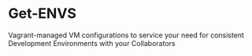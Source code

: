 # Get-ENVS
Vagrant-managed VM configurations to service your need for consistent Development Environments with your Collaborators
